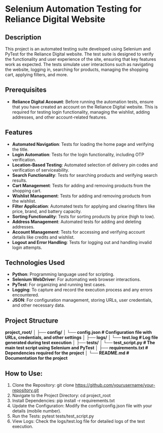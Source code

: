 # Selenium Automation Testing for Reliance Digital Website

## Description

This project is an automated testing suite developed using Selenium and PyTest for the Reliance Digital website. The test suite is designed to verify the functionality and user experience of the site, ensuring that key features work as expected. The tests simulate user interactions such as navigating the website, logging in, searching for products, managing the shopping cart, applying filters, and more.

## Prerequisites
- **Reliance Digital Account**: Before running the automation tests, ensure that you have created an account on the Reliance Digital website. This is required for testing login functionality, managing the wishlist, adding addresses, and other account-related features.

## Features
- **Automated Navigation**: Tests for loading the home page and verifying the title.
- **Login Automation**: Tests for the login functionality, including OTP verification.
- **Location-Based Testing**: Automated selection of delivery pin codes and verification of serviceability.
- **Search Functionality**: Tests for searching products and verifying search results.
- **Cart Management**: Tests for adding and removing products from the shopping cart.
- **Wishlist Management**: Tests for adding and removing products from the wishlist.
- **Filter Application**: Automated tests for applying and clearing filters like price, brand, and battery capacity.
- **Sorting Functionality**: Tests for sorting products by price (high to low).
- **Address Management**: Automated tests for adding and deleting addresses.
- **Account Management**: Tests for accessing and verifying account details like credits and wishlist.
- **Logout and Error Handling**: Tests for logging out and handling invalid login attempts.

## Technologies Used
- **Python**: Programming language used for scripting.
- **Selenium WebDriver**: For automating web browser interactions.
- **PyTest**: For organizing and running test cases.
- **Logging**: To capture and record the execution process and any errors encountered.
- **JSON**: For configuration management, storing URLs, user credentials, and other necessary data.

## Project Structure
**project_root/**
**│**
**├── config/**
**│   └── config.json          # Configuration file with URLs, credentials, and other settings**
**│**
**├── logs/**
**│   └── test.log             # Log file generated during test execution**
**│**
**├── tests/**
**│   └── test_script.py       # The main test script using Selenium and PyTest**
**│**
**├── requirements.txt         # Dependencies required for the project**
**│**
**└── README.md                # Documentation for the project**

## How to Use:
1. Clone the Repository:
    git clone https://github.com/yourusername/your-repository.git
2. Navigate to the Project Directory:
    cd project_root
3. Install Dependencies:
    pip install -r requirements.txt
4. Update the Configuration:
    Modify the config/config.json file with your details (mobile number).
5. Run the Tests:
    pytest tests/test_script.py
6. View Logs:
    Check the logs/test.log file for detailed logs of the test execution.